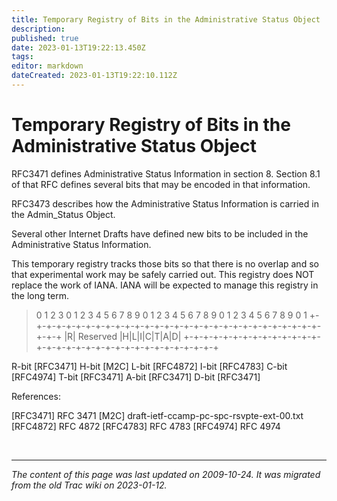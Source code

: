 ```yaml
---
title: Temporary Registry of Bits in the Administrative Status Object
description: 
published: true
date: 2023-01-13T19:22:13.450Z
tags: 
editor: markdown
dateCreated: 2023-01-13T19:22:10.112Z
---
```


# Temporary Registry of Bits in the Administrative Status Object

RFC3471 defines Administrative Status Information in section 8. Section 8.1 of that RFC defines several bits that may be encoded in that information.

RFC3473 describes how the Administrative Status Information is carried in the Admin_Status Object.

Several other Internet Drafts have defined new bits to be included in the Administrative Status Information.

This temporary registry tracks those bits so that there is no overlap and so that experimental work may be safely carried out. This registry does NOT replace the work of IANA. IANA will be expected to manage this registry in the long term.



>   0                   1                   2                   3
>   0 1 2 3 4 5 6 7 8 9 0 1 2 3 4 5 6 7 8 9 0 1 2 3 4 5 6 7 8 9 0 1
>  +-+-+-+-+-+-+-+-+-+-+-+-+-+-+-+-+-+-+-+-+-+-+-+-+-+-+-+-+-+-+-+-+
>  |R|                        Reserved               |H|L|I|C|T|A|D|
>  +-+-+-+-+-+-+-+-+-+-+-+-+-+-+-+-+-+-+-+-+-+-+-+-+-+-+-+-+-+-+-+-+
> 

 R-bit [RFC3471]
H-bit [M2C]
L-bit [RFC4872]
I-bit [RFC4783]
C-bit [RFC4974]
T-bit [RFC3471]
A-bit [RFC3471]
D-bit [RFC3471]

References:

[RFC3471] RFC 3471
[M2C] draft-ietf-ccamp-pc-spc-rsvpte-ext-00.txt
[RFC4872] RFC 4872
[RFC4783] RFC 4783
[RFC4974] RFC 4974

&nbsp;
&nbsp;
&nbsp;

---

*The content of this page was last updated on 2009-10-24. It was migrated from the old Trac wiki on 2023-01-12.*
